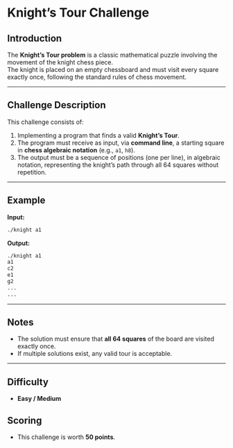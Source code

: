 # Knight’s Tour Challenge  

## Introduction  
The **Knight’s Tour problem** is a classic mathematical puzzle involving the movement of the knight chess piece.  
The knight is placed on an empty chessboard and must visit every square exactly once, following the standard rules of chess movement.  

---

## Challenge Description  
This challenge consists of:  

1. Implementing a program that finds a valid **Knight’s Tour**.  
2. The program must receive as input, via **command line**, a starting square in **chess algebraic notation** (e.g., `a1`, `h8`).  
3. The output must be a sequence of positions (one per line), in algebraic notation, representing the knight’s path through all 64 squares without repetition.  

---

## Example  

**Input:**  
```bash
./knight a1
```

**Output:**  
```bash
./knight a1
a1
c2
e1
g2
...
...
```

---

## Notes  
- The solution must ensure that **all 64 squares** of the board are visited exactly once.  
- If multiple solutions exist, any valid tour is acceptable.  

---

## Difficulty  
- **Easy / Medium**  

## Scoring  
- This challenge is worth **50 points**.  

